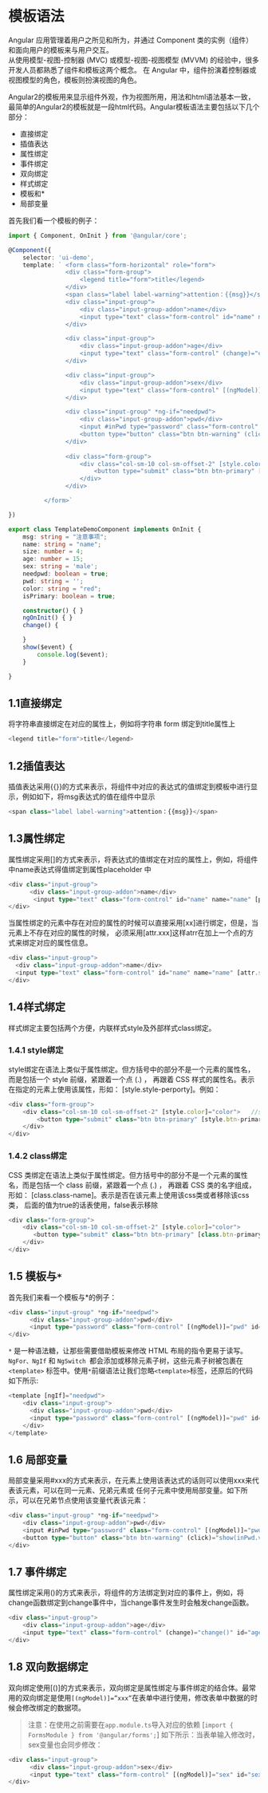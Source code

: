 # 模板语法  
Angular 应用管理着用户之所见和所为，并通过 Component 类的实例（组件）和面向用户的模板来与用户交互。  
从使用模型-视图-控制器 (MVC) 或模型-视图-视图模型 (MVVM) 的经验中，很多开发人员都熟悉了组件和模板这两个概念。 
在 Angular 中，组件扮演着控制器或视图模型的角色，模板则扮演视图的角色。  

Angular2的模板用来显示组件外观，作为视图所用，用法和html语法基本一致，最简单的Angular2的模板就是一段html代码。Angular模板语法主要包括以下几个部分：  
* 直接绑定  
* 插值表达  
* 属性绑定  
* 事件绑定  
* 双向绑定  
* 样式绑定  
* 模板和*  
* 局部变量  

首先我们看一个模板的例子：  
```ts
import { Component, OnInit } from '@angular/core';

@Component({
    selector: 'ui-demo',
    template: ` <form class="form-horizontal" role="form">
                <div class="form-group">
                    <legend title="form">title</legend>
                </div>
                <span class="label label-warning">attention：{{msg}}</span>
                <div class="input-group">
                    <div class="input-group-addon">name</div>
                    <input type="text" class="form-control" id="name" name="name" [attr.size]="size" [placeholder]="name">
                </div>

                <div class="input-group">
                    <div class="input-group-addon">age</div>
                    <input type="text" class="form-control" (change)="change()" id="age" name="age" [placeholder]="age">
                </div>

                <div class="input-group">
                    <div class="input-group-addon">sex</div>
                    <input type="text" class="form-control" [(ngModel)]="sex" id="sex" name="sex" [placeholder]="sex">
                </div>

                <div class="input-group" *ng-if="needpwd">
                    <div class="input-group-addon">pwd</div>
                    <input #inPwd type="password" class="form-control" [(ngModel)]="pwd" id="pwd" name="pwd">
                    <button type="button" class="btn btn-warning" (click)="show(inPwd.value)">warn</button>
                </div>
           
                <div class="form-group">
                    <div class="col-sm-10 col-sm-offset-2" [style.color]="color">
                        <button type="submit" class="btn btn-primary" [class.btn-primary]="isPrimary">Submit</button>
                    </div>
                </div>

          </form>`

})

export class TemplateDemoComponent implements OnInit {
    msg: string = "注意事项";
    name: string = "name";
    size: number = 4;
    age: number = 15;
    sex: string = 'male';
    needpwd: boolean = true;
    pwd: string = '';
    color: string = "red";
    isPrimary: boolean = true;

    constructor() { }
    ngOnInit() { }
    change() {

    }
    show($event) {
        console.log($event);
    }

}
```  
## 1.1直接绑定  
将字符串直接绑定在对应的属性上，例如将字符串 form 绑定到title属性上  
```ts
<legend title="form">title</legend>
```  
## 1.2插值表达  
插值表达采用{{}}的方式来表示，将组件中对应的表达式的值绑定到模板中进行显示，例如如下，将msg表达式的值在组件中显示  
```ts
<span class="label label-warning">attention：{{msg}}</span>
```  
## 1.3属性绑定  
属性绑定采用[]的方式来表示，将表达式的值绑定在对应的属性上，例如，将组件中name表达式得值绑定到属性placeholder 中  
```ts
<div class="input-group">
      <div class="input-group-addon">name</div>
       <input type="text" class="form-control" id="name" name="name" [placeholder]="name">
</div>
```  
当属性绑定的元素中存在对应的属性的时候可以直接采用[xx]进行绑定，但是，当元素上不存在对应的属性的时候，
必须采用[attr.xxx]这样atrr在加上一个点的方式来绑定对应的属性信息。  
```ts
<div class="input-group">
  <div class="input-group-addon">name</div>
  <input type="text" class="form-control" id="name" name="name" [attr.size]="size" [placeholder]="name">
</div>
```  
## 1.4样式绑定  
样式绑定主要包括两个方便，内联样式style及外部样式class绑定。  
### 1.4.1 style绑定  
style绑定在语法上类似于属性绑定。但方括号中的部分不是一个元素的属性名，而是包括一个 style 前缀，紧跟着一个点 (.) ，
再跟着 CSS 样式的属性名。表示在指定的元素上使用该属性，形如： [style.style-perporty]。例如：  
```ts
<div class="form-group">
    <div class="col-sm-10 col-sm-offset-2" [style.color]="color">   //style绑定
        <button type="submit" class="btn btn-primary" [style.btn-primary]="isPrimary">Submit</button>
    </div>
</div>
```  
### 1.4.2 class绑定  
CSS 类绑定在语法上类似于属性绑定。但方括号中的部分不是一个元素的属性名，而是包括一个 class 前缀，紧跟着一个点 (.) ，
再跟着 CSS 类的名字组成，形如： [class.class-name]。表示是否在该元素上使用该css类或者移除该css类，
后面的值为true的话表使用，false表示移除  
```ts
<div class="form-group">
    <div class="col-sm-10 col-sm-offset-2" [style.color]="color">
       <button type="submit" class="btn btn-primary" [class.btn-primary]="isPrimary">Submit</button> //class绑定
    </div>
</div>
```  

## 1.5 模板与`*` 
首先我们来看一个模板与*的例子：  
```ts
<div class="input-group" *ng-if="needpwd">
      <div class="input-group-addon">pwd</div>
      <input type="password" class="form-control" [(ngModel)]="pwd" id="pwd" name="pwd">
</div>
```  
`*` 是一种语法糖，让那些需要借助模板来修改 HTML 布局的指令更易于读写。`NgFor、NgIf` 和 `NgSwitch `都会添加或移除元素子树，这些元素子树被包裹在 `<template>` 标签中。使用` * `前缀语法让我们忽略`<template>`标签，还原后的代码如下所示:  
```ts
<template [ngIf]="needpwd">
    <div class="input-group">
      <div class="input-group-addon">pwd</div>
      <input type="password" class="form-control" [(ngModel)]="pwd" id="pwd" name="pwd">
    </div>
</template>
```  
## 1.6 局部变量
局部变量采用#xxx的方式来表示，在元素上使用该表达式的话则可以使用xxx来代表该元素，可以在同一元素、兄弟元素或
任何子元素中使用局部变量。如下所示，可以在兄弟节点使用该变量代表该元素：  
```ts
<div class="input-group" *ng-if="needpwd">
    <div class="input-group-addon">pwd</div>
    <input #inPwd type="password" class="form-control" [(ngModel)]="pwd" id="pwd" name="pwd"> //定义inPwd局部变量
    <button type="button" class="btn btn-warning" (click)="show(inPwd.value)">warn</button>//这里可以使用该元素
</div>
```  
## 1.7 事件绑定  
属性绑定采用()的方式来表示，将组件的方法绑定到对应的事件上，例如，将change函数绑定到change事件中，当change事件发生时会触发change函数。  
```ts
<div class="input-group">
    <div class="input-group-addon">age</div>
    <input type="text" class="form-control" (change)="change()" id="age" name="age" [placeholder]="age">  //绑定change（）事件
</div>
```  
## 1.8 双向数据绑定  
双向绑定使用[()]的方式来表示，双向绑定是属性绑定与事件绑定的结合体。最常用的双向绑定是使用`[(ngModel)]=”xxx”`在表单中进行使用，修改表单中数据的时候会修改绑定的数据项。
> 注意：在使用之前需要在`app.module.ts`导入对应的依赖 [`import { FormsModule } from '@angular/forms';`]
如下所示：当表单输入修改时，sex变量也会同步修改：  
```ts
<div class="input-group">
      <div class="input-group-addon">sex</div>
      <input type="text" class="form-control" [(ngModel)]="sex" id="sex" name="sex" [placeholder]="sex">
</div>
```